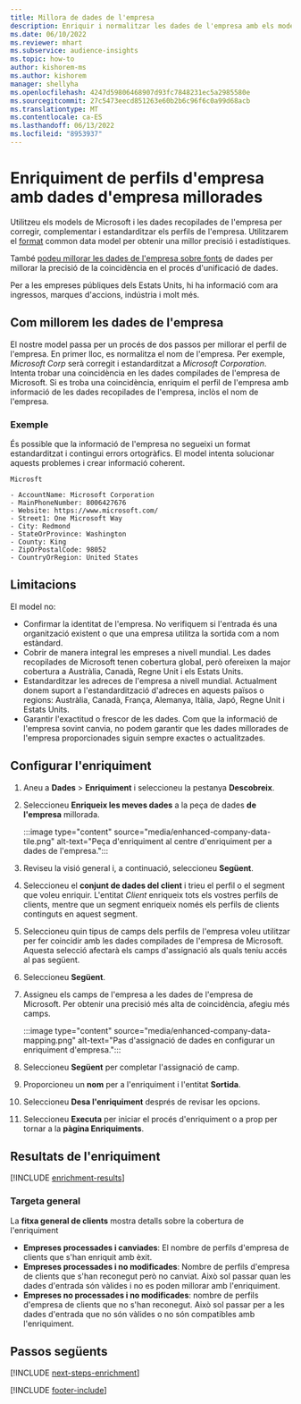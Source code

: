 ```yaml
---
title: Millora de dades de l'empresa
description: Enriquir i normalitzar les dades de l'empresa amb els models de Microsoft.
ms.date: 06/10/2022
ms.reviewer: mhart
ms.subservice: audience-insights
ms.topic: how-to
author: kishorem-ms
ms.author: kishorem
manager: shellyha
ms.openlocfilehash: 4247d59806468907d93fc7848231ec5a2985580e
ms.sourcegitcommit: 27c5473eecd851263e60b2b6c96f6c0a99d68acb
ms.translationtype: MT
ms.contentlocale: ca-ES
ms.lasthandoff: 06/13/2022
ms.locfileid: "8953937"
---
```

# <a name="enrichment-of-company-profiles-with-enhanced-company-data"></a>Enriquiment de perfils d'empresa amb dades d'empresa millorades

Utilitzeu els models de Microsoft i les dades recopilades de l'empresa per corregir, complementar i estandarditzar els perfils de l'empresa. Utilitzarem el [format](/common-data-model/schema/core/applicationcommon/account) common data model per obtenir una millor precisió i estadístiques.

També [podeu millorar les dades de l'empresa sobre fonts](data-sources-enrichment.md) de dades per millorar la precisió de la coincidència en el procés d'unificació de dades.

Per a les empreses públiques dels Estats Units, hi ha informació com ara ingressos, marques d'accions, indústria i molt més.  

## <a name="how-we-enhance-company-data"></a>Com millorem les dades de l'empresa

El nostre model passa per un procés de dos passos per millorar el perfil de l'empresa. En primer lloc, es normalitza el nom de l'empresa. Per exemple, *Microsoft Corp* serà corregit i estandarditzat a *Microsoft Corporation*. Intenta trobar una coincidència en les dades compilades de l'empresa de Microsoft. Si es troba una coincidència, enriquim el perfil de l'empresa amb informació de les dades recopilades de l'empresa, inclòs el nom de l'empresa.

### <a name="example"></a>Exemple

És possible que la informació de l'empresa no segueixi un format estandarditzat i contingui errors ortogràfics. El model intenta solucionar aquests problemes i crear informació coherent.

```Input
Microsft
```

```Output
- AccountName: Microsoft Corporation
- MainPhoneNumber: 8006427676
- Website: https://www.microsoft.com/
- Street1: One Microsoft Way
- City: Redmond
- StateOrProvince: Washington
- County: King
- ZipOrPostalCode: 98052
- CountryOrRegion: United States
```

## <a name="limitations"></a>Limitacions

El model no:

- Confirmar la identitat de l'empresa. No verifiquem si l'entrada és una organització existent o que una empresa utilitza la sortida com a nom estàndard.
- Cobrir de manera integral les empreses a nivell mundial. Les dades recopilades de Microsoft tenen cobertura global, però ofereixen la major cobertura a Austràlia, Canadà, Regne Unit i els Estats Units.
- Estandarditzar les adreces de l'empresa a nivell mundial. Actualment donem suport a l'estandardització d'adreces en aquests països o regions: Austràlia, Canadà, França, Alemanya, Itàlia, Japó, Regne Unit i Estats Units.
- Garantir l'exactitud o frescor de les dades. Com que la informació de l'empresa sovint canvia, no podem garantir que les dades millorades de l'empresa proporcionades siguin sempre exactes o actualitzades.

## <a name="configure-the-enrichment"></a>Configurar l'enriquiment

1. Aneu a **Dades** > **Enriquiment** i seleccioneu la pestanya **Descobreix**.

1. Seleccioneu **Enriqueix les meves dades** a la peça de dades **de l'empresa** millorada.

   :::image type="content" source="media/enhanced-company-data-tile.png" alt-text="Peça d'enriquiment al centre d'enriquiment per a dades de l'empresa.":::

1. Reviseu la visió general i, a continuació, seleccioneu **Següent**.

1. Seleccioneu el **conjunt de dades del client** i trieu el perfil o el segment que voleu enriquir. L'entitat *Client* enriqueix tots els vostres perfils de clients, mentre que un segment enriqueix només els perfils de clients continguts en aquest segment.

1. Seleccioneu quin tipus de camps dels perfils de l'empresa voleu utilitzar per fer coincidir amb les dades compilades de l'empresa de Microsoft. Aquesta selecció afectarà els camps d'assignació als quals teniu accés al pas següent.

1. Seleccioneu **Següent**.

1. Assigneu els camps de l'empresa a les dades de l'empresa de Microsoft. Per obtenir una precisió més alta de coincidència, afegiu més camps.

    :::image type="content" source="media/enhanced-company-data-mapping.png" alt-text="Pas d'assignació de dades en configurar un enriquiment d'empresa.":::

1. Seleccioneu **Següent** per completar l'assignació de camp.

1. Proporcioneu un **nom** per a l'enriquiment i l'entitat **Sortida**.

1. Seleccioneu **Desa l'enriquiment** després de revisar les opcions.

1. Seleccioneu **Executa** per iniciar el procés d'enriquiment o a prop per tornar a la **pàgina Enriquiments**.

## <a name="enrichment-results"></a>Resultats de l'enriquiment

[!INCLUDE [enrichment-results](includes/enrichment-results.md)]

### <a name="overview-card"></a>Targeta general

La **fitxa general de clients** mostra detalls sobre la cobertura de l'enriquiment

- **Empreses processades i canviades**: El nombre de perfils d'empresa de clients que s'han enriquit amb èxit.
- **Empreses processades i no modificades**: Nombre de perfils d'empresa de clients que s'han reconegut però no canviat. Això sol passar quan les dades d'entrada són vàlides i no es poden millorar amb l'enriquiment.
- **Empreses no processades i no modificades**: nombre de perfils d'empresa de clients que no s'han reconegut. Això sol passar per a les dades d'entrada que no són vàlides o no són compatibles amb l'enriquiment.

## <a name="next-steps"></a>Passos següents

[!INCLUDE [next-steps-enrichment](includes/next-steps-enrichment.md)]

[!INCLUDE [footer-include](includes/footer-banner.md)]
